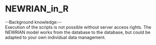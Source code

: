 # NEWRIAN_in_R

--Background knowledge:--  
Execution of the scripts is not possible without server access rights. The NEWRIAN model works from the database to the database, but could be adapted to your own individual data management. 
